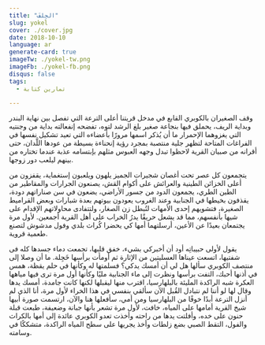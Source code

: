 ```yaml
---
title: "الجِلفَ"
slug: yokel
cover: ./cover.jpg
date: 2018-10-10
language: ar
generate-card: true
imageTw: ./yokel-tw.png
imageFb: ./yokel-fb.png
disqus: false
tags:
  - تمارين كتابة

---
```

وقف الصغيران بالكوبري القابع في مدخل قريتنا أعلى الترعة التي تفصل بين نهاية البندر وبداية الريف، يحملق فيها بنجاعة صغير بلغ الرشد لتوه، تفضحه إنفعالته <!-- end --> بداية من وجنتيه التي يغزوهما الإحمرار ما أن يُذكر اسمها مرورًا بأعضاءه التي تعيد تشكيل نفسها في الفراغات المتاحة لتظهر جلية منتصبة بمجرد رؤية إنحناءة بسيطة من عودها اللَّدان، حتى أقرانه من صبيان القرية لاحظوا تبدل وجهه العبوس مثلهم بإبتسامه عذبة عندما تختاره من بينهم ليلعب دور زوجها.

يتجمعون كل عصر تحت أغصان شجيرات الجميز يلهون ويلعبون إستغماية، يقفزون من أعلى الخزائن الطينية والعرائش على أكوام القش، يصنعون الجرارات والمقاطير من الطين الطري، يجمعون الدود من جسور الأراضي، يضعون في سن صناراتهم دودة، يقذفون بخيطها في الجنابية وعند الغروب يعودون بيوتهم بعدة شبارات وبعض القراميط الصغيرة، فتشويهم إحدى الأمهات لتُبطل زن الصغار، ولتتفادى محاولاتهم الإقدام على شيها بأنفسهم، مما قد يشعل حريقًا يدرُ الخراب على أهل القرية أجمعين. لأول مرة يجتمعان  بعيدًا عن الأعين، أرسلتهما أمها كي يحضرا كُراث بلدي وفول مدشوش لتصنع طعمية قروية.

يقول لأولى حبيباتِه أود أن  أخبركي بشيء، خفق قلبها، تجمعت دماء جسدها كله فى شفتيها، اتسعت عيناها العسليتين من الإثارة ثم أومأت برأسها خَجِلة.
ما أن وصلا إلى منتصف الكوبري سألها هل لي أن أمسك يدكي؟ فسلمتها له وكأنها في حلم يقظة، همس في أذنها أحبك، التفت برأسها ونظرت إلى ماء الجنابية مليًا وكأنها أول مرة ترى فيها مياهها العكرة شبه الراكدة المليئة بالبلهارسيا، اقترب منها ليقبلها لكنها كانت جامدة، أمسك يدها وقال لها لو أننا لم نتبادل القُبل الآن سألقي بنفسي في هذا الخراء لأول مرة، أنا الذي لم أنزل الترعة أبدًا خوفًا من البلهارسيا ومن أمي، سأفعلها هنا والآن، ارتسمت صورة أبيها شيخ القرية أمامها على المياه، خافت، لأول مرة تشعر بأنها جبانة وضعيفة، طبعت قبلة حنون على خده، وأفلتت يدها من راحته وأخذت تعدو الكوبري عائدة إلى أمها بالكراث والفول، التقط الصبي بضع زلطات وأخذ يجريها على سطح المياه الراكدة، متشككًا في وسامته.
